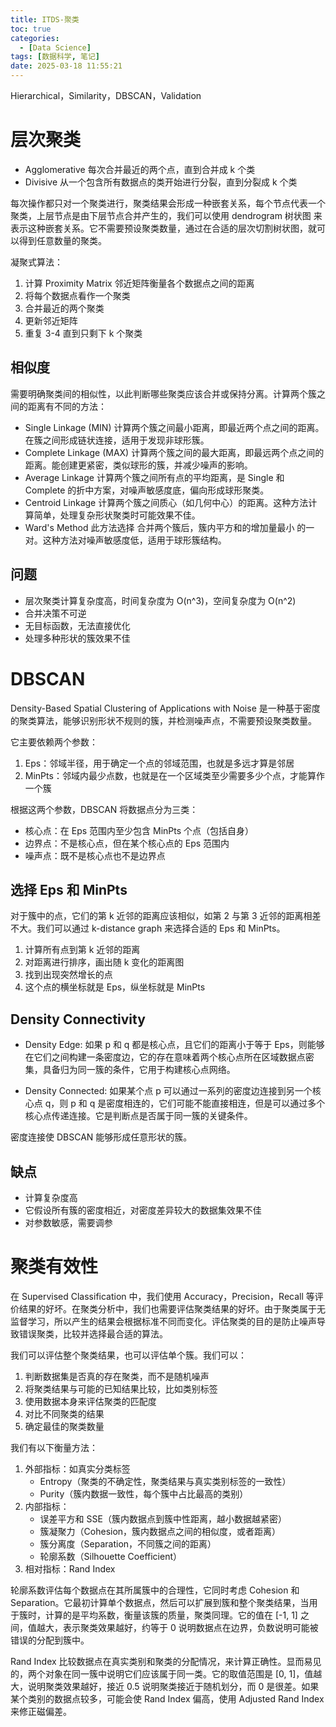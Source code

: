 ```yaml
---
title: ITDS-聚类
toc: true
categories:
  - [Data Science]
tags: [数据科学, 笔记]
date: 2025-03-18 11:55:21
---
```


Hierarchical，Similarity，DBSCAN，Validation

<!-- more -->

# 层次聚类

- Agglomerative
  每次合并最近的两个点，直到合并成 k 个类
- Divisive
  从一个包含所有数据点的类开始进行分裂，直到分裂成 k 个类

每次操作都只对一个聚类进行，聚类结果会形成一种嵌套关系，每个节点代表一个聚类，上层节点是由下层节点合并产生的，我们可以使用 dendrogram 树状图 来表示这种嵌套关系。它不需要预设聚类数量，通过在合适的层次切割树状图，就可以得到任意数量的聚类。

凝聚式算法：

1. 计算 Proximity Matrix
   邻近矩阵衡量各个数据点之间的距离
2. 将每个数据点看作一个聚类
3. 合并最近的两个聚类
4. 更新邻近矩阵
5. 重复 3-4 直到只剩下 k 个聚类

## 相似度

需要明确聚类间的相似性，以此判断哪些聚类应该合并或保持分离。计算两个簇之间的距离有不同的方法：

- Single Linkage (MIN)
  计算两个簇之间最小距离，即最近两个点之间的距离。在簇之间形成链状连接，适用于发现非球形簇。
- Complete Linkage (MAX)
  计算两个簇之间的最大距离，即最远两个点之间的距离。能创建更紧密，类似球形的簇，并减少噪声的影响。
- Average Linkage
  计算两个簇之间所有点的平均距离，是 Single 和 Complete 的折中方案，对噪声敏感度底，偏向形成球形聚类。
- Centroid Linkage
  计算两个簇之间质心（如几何中心）的距离。这种方法计算简单，处理复杂形状聚类时可能效果不佳。
- Ward's Method
  此方法选择 合并两个簇后，簇内平方和的增加量最小 的一对。这种方法对噪声敏感度低，适用于球形簇结构。

## 问题

- 层次聚类计算复杂度高，时间复杂度为 O(n^3)，空间复杂度为 O(n^2)
- 合并决策不可逆
- 无目标函数，无法直接优化
- 处理多种形状的簇效果不佳

# DBSCAN

Density-Based Spatial Clustering of Applications with Noise 是一种基于密度的聚类算法，能够识别形状不规则的簇，并检测噪声点，不需要预设聚类数量。

它主要依赖两个参数：

1. Eps：邻域半径，用于确定一个点的邻域范围，也就是多远才算是邻居
2. MinPts：邻域内最少点数，也就是在一个区域类至少需要多少个点，才能算作一个簇

根据这两个参数，DBSCAN 将数据点分为三类：

- 核心点：在 Eps 范围内至少包含 MinPts 个点（包括自身）
- 边界点：不是核心点，但在某个核心点的 Eps 范围内
- 噪声点：既不是核心点也不是边界点

## 选择 Eps 和 MinPts

对于簇中的点，它们的第 k 近邻的距离应该相似，如第 2 与第 3 近邻的距离相差不大。我们可以通过 k-distance graph 来选择合适的 Eps 和 MinPts。

1. 计算所有点到第 k 近邻的距离
2. 对距离进行排序，画出随 k 变化的距离图
3. 找到出现突然增长的点
4. 这个点的横坐标就是 Eps，纵坐标就是 MinPts

## Density Connectivity

- Density Edge: 如果 p 和 q 都是核心点，且它们的距离小于等于 Eps，则能够在它们之间构建一条密度边，它的存在意味着两个核心点所在区域数据点密集，具备归为同一簇的条件，它用于构建核心点网络。

- Density Connected: 如果某个点 p 可以通过一系列的密度边连接到另一个核心点 q，则 p 和 q 是密度相连的，它们可能不能直接相连，但是可以通过多个核心点传递连接。它是判断点是否属于同一簇的关键条件。

密度连接使 DBSCAN 能够形成任意形状的簇。

## 缺点

- 计算复杂度高
- 它假设所有簇的密度相近，对密度差异较大的数据集效果不佳
- 对参数敏感，需要调参

# 聚类有效性

在 Supervised Classification 中，我们使用 Accuracy，Precision，Recall 等评价结果的好坏。在聚类分析中，我们也需要评估聚类结果的好坏。由于聚类属于无监督学习，所以产生的结果会根据标准不同而变化。评估聚类的目的是防止噪声导致错误聚类，比较并选择最合适的算法。

我们可以评估整个聚类结果，也可以评估单个簇。我们可以：

1. 判断数据集是否真的存在聚类，而不是随机噪声
2. 将聚类结果与可能的已知结果比较，比如类别标签
3. 使用数据本身来评估聚类的匹配度
4. 对比不同聚类的结果
5. 确定最佳的聚类数量

我们有以下衡量方法：

1. 外部指标：如真实分类标签
   - Entropy（聚类的不确定性，聚类结果与真实类别标签的一致性）
   - Purity（簇内数据一致性，每个簇中占比最高的类别）
2. 内部指标：
   - 误差平方和 SSE（簇内数据点到簇中性距离，越小数据越紧密）
   - 簇凝聚力（Cohesion，簇内数据点之间的相似度，或者距离）
   - 簇分离度（Separation，不同簇之间的距离）
   - 轮廓系数（Silhouette Coefficient）
3. 相对指标：Rand Index

轮廓系数评估每个数据点在其所属簇中的合理性，它同时考虑 Cohesion 和 Separation。它最初计算单个数据点，然后可以扩展到簇和整个聚类结果，当用于簇时，计算的是平均系数，衡量该簇的质量，聚类同理。它的值在 [-1, 1] 之间，值越大，表示聚类效果越好，约等于 0 说明数据点在边界，负数说明可能被错误的分配到簇中。

Rand Index 比较数据点在真实类别和聚类的分配情况，来计算正确性。显而易见的，两个对象在同一簇中说明它们应该属于同一类。它的取值范围是 [0, 1]，值越大，说明聚类效果越好，接近 0.5 说明聚类接近于随机划分，而 0 是很差。如果某个类别的数据点较多，可能会使 Rand Index 偏高，使用 Adjusted Rand Index 来修正磁偏差。
